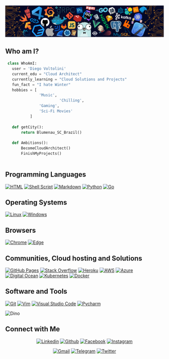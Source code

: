 ![Github Banner](https://github.com/Jaydeep-Yadav/Jaydeep-Yadav/blob/main/banner.png)

## Who am I?

 ```python
  class WhoAmI:
    user = 'Diego Voltolini'
	current_edu = "Cloud Architect"
    currently_learning = "Cloud Solutions and Projects"
    fun_fact = "I hate Winter"
	hobbies = [
				'Music',
                         'Chilling',
			 	'Gaming',
				'Sci-Fi Movies'
			]
	
	def getCity():
		return Blumenau_SC_Brazil()
	
	def Ambitions():
		BecomeCloudArchitect()
		FinishMyProjects()
	
 ```


## Programming Languages

<p>
    <a href="#"><img alt="HTML" src="https://img.shields.io/badge/HTML-239120?style=for-the-badge&logo=html5&logoColor=white"></a>
    <a href="#"><img alt="Shell Script" src="https://img.shields.io/badge/Shell_Script-121011?style=for-the-badge&logo=gnu-bash&logoColor=white"></a>
    <a href="#"><img alt="Markdown" src="https://img.shields.io/badge/Markdown-000000?style=for-the-badge&logo=markdown&logoColor=white"></a>
    <a href="#"><img alt="Python" src="https://img.shields.io/badge/Python-14354C?style=for-the-badge&logo=python&logoColor=white"></a>
    <a href="#"><img alt="Go" src="https://img.shields.io/badge/Go-00ADD8?style=for-the-badge&logo=go&logoColor=white"></a>
</p>

## Operating Systems
<p>
	<a href="#"><img alt="Linux" src="https://img.shields.io/badge/Linux-E34F26?style=for-the-badge&logo=linux&logoColor=black"></a>
	<a href="#"><img alt="Windows" src="https://img.shields.io/badge/Windows-017AD7?style=for-the-badge&logo=windows&logoColor=white"></a>
	
	
</p>

## Browsers
<p>
	<a href="#"><img alt="Chrome" src="https://img.shields.io/badge/Google_chrome-4285F4?logo=Google-Chrome&logoColor=white"></a>
	<a href="#"><img alt="Edge" src="https://img.shields.io/badge/Microsoft_Edge-0078D7?logo=Microsoft-edge&logoColor=white"></a>
</p>

## Communities, Cloud hosting and Solutions

<p>
    <a href="#"><img alt="GitHub Pages" src="https://img.shields.io/badge/GitHub-100000?style=for-the-badge&logo=github&logoColor=white"></a>
    <a href="#"><img alt="Stack Overflow" src="https://img.shields.io/badge/Stack_Overflow-FE7A16?style=for-the-badge&logo=stack-overflow&logoColor=white"></a>
    <!--<a href="#"><img alt="Server Fault" src="https://img.shields.io/badge/DigitalOcean-0080FF?style=for-the-badge&logo=digitalocean&logoColor=white"></a>-->
    <a href="#"><img alt="Heroku" src="https://img.shields.io/badge/Heroku-430098?style=for-the-badge&logo=heroku&logoColor=white"></a>
    <a href="#"><img alt="AWS" src="https://img.shields.io/badge/Amazon_AWS-232F3E?style=for-the-badge&logo=amazon-aws&logoColor=white"></a>
    <a href="#"><img alt="Azure" src="https://img.shields.io/badge/Microsoft_Azure-0089D6?style=for-the-badge&logo=microsoft-azure&logoColor=white"></a>
    <!--<a href="#"><img alt="OCI" src="https://img.shields.io/badge/Amazon_AWS-232F3E?style=for-the-badge&logo=amazon-aws&logoColor=white"></a>-->
    <a href="#"><img alt="Digital Ocean" src="https://img.shields.io/badge/Digital Ocean-0080FF?style=for-the-badge&logo=digitalocean&logoColor=white"></a>
    <a href="#"><img alt="Kubernetes" src="https://img.shields.io/badge/Kubernetes-326DE6?style=for-the-badge&logo=kubernetes&logoColor=white"></a>
    <a href="#"><img alt="Docker" src="https://img.shields.io/badge/Docker-2496ED?style=for-the-badge&logo=docker&logoColor=white"></a>
    
</p> 

## Software and Tools
<p>
    <a href="#"><img alt="Git" src="https://img.shields.io/badge/Git%20-%23F05033.svg?logo=git&logoColor=white"></a>
	<a href="#"><img alt="Vim" src="https://img.shields.io/badge/VIM-%2311AB00.svg?logo=vim&logoColor=white"></a>
    <a href="#"><img alt="Visual Studio Code" src="https://img.shields.io/badge/Visual%20Studio%20Code-0078d7.svg?logo=visual-studio-code&logoColor=white"></a>
    <a href="#"><img alt="Pycharm" src="https://img.shields.io/badge/pycharm-143?logo=pycharm&logoColor=black&color=green&labelColor=green"></a>
	
</p>

![Dino](https://github.com/sourabmaity/sourabmaity/blob/main/dino.gif)

## Connect with Me


<p align="center">
  <a href="https://www.linkedin.com/in/diegovoltolini/"><img alt="Linkedin" title="Diego Voltolini Linkedin" target="_blank" src="https://img.shields.io/badge/LinkedIn-0077B5?style=for-the-badge&logo=linkedin&logoColor=white"></a>
  <a href="https://voltolini.github.io/"><img alt="Github" title="Diego Voltolini Github" src="https://img.shields.io/badge/GitHub-100000?style=for-the-badge&logo=github&logoColor=white"></a>
   <a href="https://www.facebook.com/divoltolini"><img alt="Facebook" title="Diego Voltolini FB" src="https://img.shields.io/badge/Facebook-1877F2?style=for-the-badge&logo=facebook&logoColor=white"></a>
  <a href="https://instagram.com/euvoltolini"><img alt="Instagram" title="Diego Voltolini Instagram" src="https://img.shields.io/badge/Instagram-E4405F?style=for-the-badge&logo=instagram&logoColor=white"></a>
 </p>
 <p align="center">
  <a href="mailto:diegovolt@gmail.com"><img alt="Gmail" title="Diego Voltolini Gmail" src="https://img.shields.io/badge/Gmail-D14836?style=for-the-badge&logo=gmail&logoColor=white"></a>
  <a href="https://t.me/divoltolini"><img alt="Telegram" title="Diego Voltolini Telegram" src="https://img.shields.io/badge/Telegram-2CA5E0?style=for-the-badge&logo=telegram&logoColor=white"></a> 
  <a href="https://twitter.com/voltolini"><img alt="Twitter" title="Diego Voltolini Twitter" src="https://img.shields.io/badge/Twitter-1DA1F2?style=for-the-badge&logo=twitter&logoColor=white"></a>

</p>
